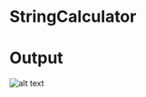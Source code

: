 # StringCalculator

# Output

![alt text](https://github.com/rakshitingale1999/StringCalculator3/blob/main/StringCalOP.PNG)
